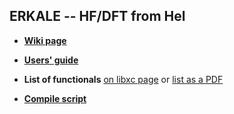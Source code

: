 ERKALE -- HF/DFT from Hel
-----------------------------------

* [**Wiki page**](https://github.com/susilehtola/erkale/wiki/ERKALE)

* [**Users' guide**](http://theory.physics.helsinki.fi/~jzlehtol/erkale/doc/userguide.pdf)

* **List of functionals** [on libxc page](http://www.tddft.org/programs/octopus/wiki/index.php/Libxc_functionals) or [list as a PDF](http://theory.physics.helsinki.fi/~jzlehtol/erkale/doc/functionals.pdf)

* [**Compile script**](https://raw.githubusercontent.com/susilehtola/erkale/master/compile.sh)
